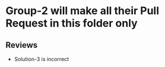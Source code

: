 # Group-2 will make all their Pull Request in this folder only

## Reviews
 - Solution-3 is incorrect
